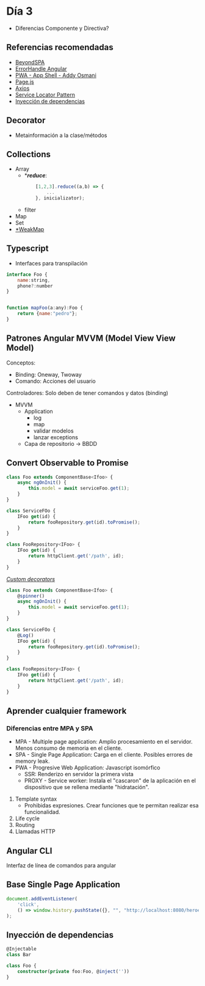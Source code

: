 # **Día 3**
- Diferencias Componente y Directiva?

## Referencias recomendadas
- [BeyondSPA](https://developers.google.com/web/updates/2018/05/beyond-spa)
- [ErrorHandle Angular](https://angular.io/api/core/ErrorHandler)
- [PWA - App Shell - Addy Osmani](https://developers.google.com/web/fundamentals/architecture/app-shell?hl=es)
- [Page.js](https://visionmedia.github.io/page.js/)
- [Axios](https://github.com/axios/axios)
- [Service Locator Pattern](https://en.wikipedia.org/wiki/Service_locator_pattern)
- [Inyección de dependencias](https://angular.io/guide/dependency-injection)

## Decorator
- Metainformación a la clase/métodos

## Collections
- Array
    - ****reduce***:
        ```javascript
            [1,2,3].reduce((a,b) => {
                ...
            }, inicializator);
        ```
    - filter
- Map
- Set
- [*WeakMap](https://developer.mozilla.org/es/docs/Web/JavaScript/Referencia/Objetos_globales/WeakMap)


## Typescript
- Interfaces para transpilación 
```javascript
interface Foo {
	name:string,
	phone?:number
}


function mapFoo(a:any):Foo {
	return {name:"pedro"};
}
```



## Patrones Angular MVVM (Model View View Model)
Conceptos:
- Binding: Oneway, Twoway
- Comando: Acciones del usuario

Controladores: Solo deben de tener comandos y datos (binding)

- MVVM
    - Application
        - log
        - map
        - validar modelos
        - lanzar exceptions
    - Capa de repositorio -> BBDD

## Convert Observable to Promise

```javascript
class Foo extends ComponentBase<Ifoo> {
    async ngOnInit() {
        this.model = await serviceFoo.get(1);
    }
}

class ServiceFOo {
    IFoo get(id) {
        return fooRepository.get(id).toPromise();
    }
}

class FooRepository<IFoo> {
    IFoo get(id) {
        return httpClient.get('/path', id);
    }
}
```

[*Custom decorators*](https://www.typescriptlang.org/docs/handbook/decorators.html)
```javascript
class Foo extends ComponentBase<Ifoo> {
    @spinner()
    async ngOnInit() {
        this.model = await serviceFoo.get(1);
    }
}

class ServiceFOo {
    @Log()
    IFoo get(id) {
        return fooRepository.get(id).toPromise();
    }
}

class FooRepository<IFoo> {
    IFoo get(id) {
        return httpClient.get('/path', id);
    }
}
```

## Aprender cualquier framework
### Diferencias entre MPA y SPA
- MPA - Multiple page application: Amplio procesamiento en el servidor. Menos consumo de memoria en el cliente.
- SPA - Single Page Application: Carga en el cliente. Posibles errores de memory leak.
- PWA - Progresive Web Application: Javascript isomórfico
    - SSR: Renderizo en servidor la primera vista
    - PROXY - Service worker: Instala el "cascaron" de la aplicación en el dispositivo que se rellena mediante "hidratación".


1. Template syntax
    - Prohibidas expresiones. Crear funciones que te permitan realizar esa funcionalidad.
2. Life cycle
3. Routing
4. Llamadas HTTP


## Angular CLI
Interfaz de línea de comandos para angular

## Base Single Page Application
```javascript
document.addEventListener(
    'click', 
    () => window.history.pushState({}, "", "http://localhost:8080/heroes")
);
```

## Inyección de dependencias
```typescript
@Injectable
class Bar

class Foo {
    constructor(private foo:Foo, @inject(''))
}

```

